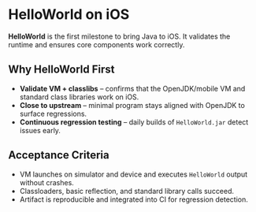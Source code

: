 # HelloWorld on iOS

**HelloWorld** is the first milestone to bring Java to iOS. It validates the runtime and ensures core components work correctly.

## Why HelloWorld First

- **Validate VM + classlibs** – confirms that the OpenJDK/mobile VM and standard class libraries work on iOS.
- **Close to upstream** – minimal program stays aligned with OpenJDK to surface regressions.
- **Continuous regression testing** – daily builds of `HelloWorld.jar` detect issues early.

## Acceptance Criteria

- VM launches on simulator and device and executes `HelloWorld` output without crashes.
- Classloaders, basic reflection, and standard library calls succeed.
- Artifact is reproducible and integrated into CI for regression detection.

